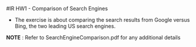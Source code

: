 #IR HW1 - Comparison of Search Engines
* The exercise is about comparing the search results from Google versus Bing, the two leading US search engines.

**NOTE** : Refer to SearchEngineComparison.pdf for any additional details
